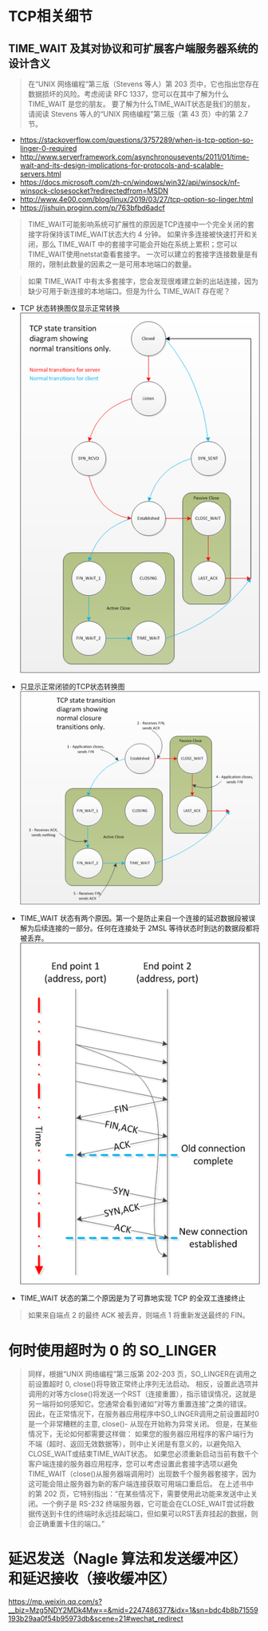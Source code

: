 # TCP相关细节

## TIME_WAIT 及其对协议和可扩展客户端服务器系统的设计含义
> 在“UNIX 网络编程”第三版（Stevens 等人）第 203 页中，它也指出您存在数据损坏的风险。考虑阅读 RFC 1337，您可以在其中了解为什么 TIME_WAIT 是您的朋友。
要了解为什么TIME_WAIT状态是我们的朋友，请阅读 Stevens 等人的“UNIX 网络编程”第三版（第 43 页）中的第 2.7 节。

* https://stackoverflow.com/questions/3757289/when-is-tcp-option-so-linger-0-required
* http://www.serverframework.com/asynchronousevents/2011/01/time-wait-and-its-design-implications-for-protocols-and-scalable-servers.html
* https://docs.microsoft.com/zh-cn/windows/win32/api/winsock/nf-winsock-closesocket?redirectedfrom=MSDN
* http://www.4e00.com/blog/linux/2019/03/27/tcp-option-so-linger.html
* https://jishuin.proginn.com/p/763bfbd6adcf

> TIME_WAIT可能影响系统可扩展性的原因是TCP连接中一个完全关闭的套接字将保持该TIME_WAIT状态大约 4 分钟。
如果许多连接被快速打开和关闭，那么 TIME_WAIT 中的套接字可能会开始在系统上累积；您可以TIME_WAIT使用netstat查看套接字。
一次可以建立的套接字连接数量是有限的，限制此数量的因素之一是可用本地端口的数量。

> 如果 TIME_WAIT 中有太多套接字，您会发现很难建立新的出站连接，因为缺少可用于新连接的本地端口。但是为什么 TIME_WAIT 存在呢？

* TCP 状态转换图仅显示正常转换
![TIME_WAIT是 TCP 状态转换图中经常被误解的状态1](img1.png)

* 只显示正常闭锁的TCP状态转换图
![TIME_WAIT是 TCP 状态转换图中经常被误解的状态2](img2.png)

* TIME_WAIT 状态有两个原因。第一个是防止来自一个连接的延迟数据段被误解为后续连接的一部分。任何在连接处于 2MSL 等待状态时到达的数据段都将被丢弃。
![TIME_WAIT是 TCP 状态转换图中经常被误解的状态3](img3.png)

* TIME_WAIT 状态的第二个原因是为了可靠地实现 TCP 的全双工连接终止
> 如果来自端点 2 的最终 ACK 被丢弃，则端点 1 将重新发送最终的 FIN。

# 何时使用超时为 0 的 SO_LINGER

> 同样，根据“UNIX 网络编程”第三版第 202-203 页，SO_LINGER在调用之前设置超时 0, close()将导致正常终止序列无法启动。
相反，设置此选项并调用的对等方close()将发送一个RST（连接重置），指示错误情况，这就是另一端将如何感知它。您通常会看到诸如“对等方重置连接”之类的错误。
因此，在正常情况下，在服务器应用程序中SO_LINGER调用之前设置超时0是一个非常糟糕的主意, close()- 从现在开始称为异常关闭。
但是，在某些情况下，无论如何都需要这样做：
如果您的服务器应用程序的客户端行为不端（超时、返回无效数据等），则中止关闭是有意义的，以避免陷入CLOSE_WAIT或结束TIME_WAIT状态。
如果您必须重新启动当前有数千个客户端连接的服务器应用程序，您可以考虑设置此套接字选项以避免TIME_WAIT（close()从服务器端调用时）出现数千个服务器套接字，因为这可能会阻止服务器为新的客户端连接获取可用端口重启后。
在上述书中的第 202 页，它特别指出：“在某些情况下，需要使用此功能来发送中止关闭。一个例子是 RS-232 终端服务器，它可能会在CLOSE_WAIT尝试将数据传送到卡住的终端时永远挂起端口，但如果可以RST丢弃挂起的数据，则会正确重置卡住的端口。”
> 
# 延迟发送（Nagle 算法和发送缓冲区）和延迟接收（接收缓冲区）
https://mp.weixin.qq.com/s?__biz=Mzg5NDY2MDk4Mw==&mid=2247486377&idx=1&sn=bdc4b8b71559193b29aa0f54b95973db&scene=21#wechat_redirect